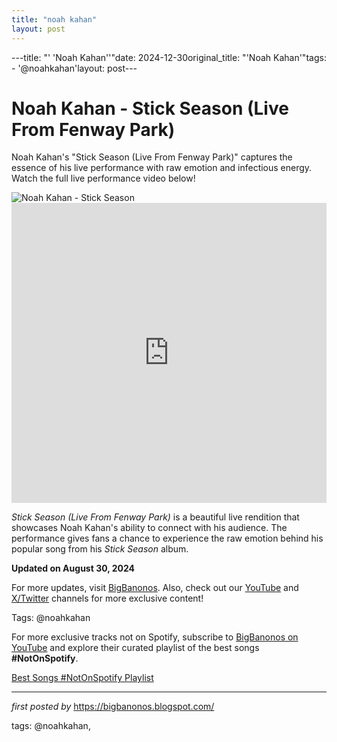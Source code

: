 ```yaml
---
title: "noah kahan"
layout: post
---
```

---title: "' 'Noah Kahan''"date: 2024-12-30original_title: "'Noah Kahan'"tags:  - '@noahkahan'layout: post---<!-- Title of the Post --><h1 >Noah Kahan - Stick Season (Live From Fenway Park)</h1> <!-- Introductory Text --><p >Noah Kahan's "Stick Season (Live From Fenway Park)" captures the essence of his live performance with raw emotion and infectious energy. Watch the full live performance video below!</p> <!-- Featured Image --><div > <img src="https://encrypted-tbn0.gstatic.com/images?q=tbn:ANd9GcQyNyXV-zPKuuwW0xsECAOopMcF1vHMBWiLOw&s" alt="Noah Kahan - Stick Season" /></div> <!-- YouTube Video Embed --><div > <iframe width="100%" height="480" src="https://www.youtube.com/embed/YdkTEtQBCWs" title="Stick Season (Live From Fenway Park)" frameborder="0" allow="accelerometer; autoplay; clipboard-write; encrypted-media; gyroscope; picture-in-picture; web-share" referrerpolicy="strict-origin-when-cross-origin" allowfullscreen></iframe></div> <!-- Song Information --><div > <p><em>Stick Season (Live From Fenway Park)</em> is a beautiful live rendition that showcases Noah Kahan's ability to connect with his audience. The performance gives fans a chance to experience the raw emotion behind his popular song from his *Stick Season* album.</p> <p><strong>Updated on August 30, 2024</strong></p></div> <!-- Footer Links --><div > <p>For more updates, visit <a href="https://bigbanonos.blogspot.com/" target="_blank">BigBanonos</a>. Also, check out our <a href="https://www.youtube.com/@BigBanonos" target="_blank">YouTube</a> and <a href="https://x.com/bigbanonos" target="_blank">X/Twitter</a> channels for more exclusive content!</p></div> <!-- Tags --><p >Tags: @noahkahan</p><!--Subscribe and Playlist Links--><div>    <p>For more exclusive tracks not on Spotify, subscribe to <a href="https://www.youtube.com/@BigBanonos" target="_blank">BigBanonos on YouTube</a> and explore their curated playlist of the best songs <strong>#NotOnSpotify</strong>.</p>    <p><a href="https://www.youtube.com/playlist?list=PLtuNtuTatqI0kFahUCbtbfenC_ET5O_tr" target="_blank">Best Songs #NotOnSpotify Playlist<br /></a></p></div><hr /><p><em>first posted by</em> <a href="https://bigbanonos.blogspot.com/" rel="noopener" target="_new">https://bigbanonos.blogspot.com/</a></p><p>tags: @noahkahan,</p>